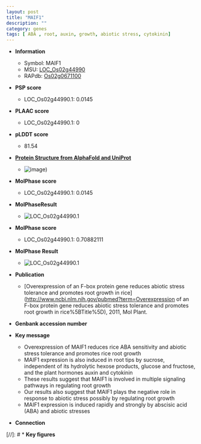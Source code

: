 ```yaml
---
layout: post
title: "MAIF1"
description: ""
category: genes
tags: [ ABA , root, auxin, growth, abiotic stress, cytokinin]
---
```


* **Information**  
    + Symbol: MAIF1  
    + MSU: [LOC_Os02g44990](http://rice.plantbiology.msu.edu/cgi-bin/ORF_infopage.cgi?orf=LOC_Os02g44990)  
    + RAPdb: [Os02g0671100](http://rapdb.dna.affrc.go.jp/viewer/gbrowse_details/irgsp1?name=Os02g0671100)  

* **PSP score**  
    + LOC_Os02g44990.1: 0.0145 

* **PLAAC score**  
    + LOC_Os02g44990.1: 0 

* **pLDDT score**
    + 81.54

* **[Protein Structure from AlphaFold and UniProt](https://www.uniprot.org/uniprotkb/Q6ESP4/entry#structure)**
    + ![image](https://ricepsp.github.io/images/Q6/AF-Q6ESP4-F1.png))

* **MolPhase score**
    + LOC_Os02g44990.1: 0.0145

* **MolPhaseResult**
    + ![LOC_Os02g44990.1](https://ricepsp.github.io/pictures/LOC_Os02g/LOC_Os02g44990.1.png)

* **MolPhase score**
    + LOC_Os02g44990.1: 0.70882111

* **MolPhase Result**
    + ![LOC_Os02g44990.1](https://304243504.github.io/Pictures/LOC_Os02g/LOC_Os02g44990.1.png)

* **Publication**  
    + [Overexpression of an F-box protein gene reduces abiotic stress tolerance and promotes root growth in rice](http://www.ncbi.nlm.nih.gov/pubmed?term=Overexpression of an F-box protein gene reduces abiotic stress tolerance and promotes root growth in rice%5BTitle%5D), 2011, Mol Plant.

* **Genbank accession number**  

* **Key message**  
    + Overexpression of MAIF1 reduces rice ABA sensitivity and abiotic stress tolerance and promotes rice root growth
    + MAIF1 expression is also induced in root tips by sucrose, independent of its hydrolytic hexose products, glucose and fructose, and the plant hormones auxin and cytokinin
    + These results suggest that MAIF1 is involved in multiple signaling pathways in regulating root growth
    + Our results also suggest that MAIF1 plays the negative role in response to abiotic stress possibly by regulating root growth
    + MAIF1 expression is induced rapidly and strongly by abscisic acid (ABA) and abiotic stresses

* **Connection**  

[//]: # * **Key figures**  



